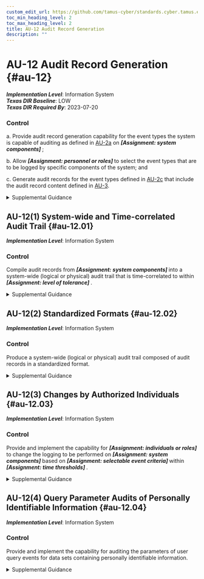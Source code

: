 ```yaml
---
custom_edit_url: https://github.com/tamus-cyber/standards.cyber.tamus.edu/tree/main/static/content/tamus.edu/TAMUS_profile.xml
toc_min_heading_level: 2
toc_max_heading_level: 2
title: AU-12 Audit Record Generation
description: ""
---
```


# AU-12 Audit Record Generation {#au-12}

_**Implementation Level**_: Information System\
_**Texas DIR Baseline**_: LOW\
_**Texas DIR Required By**_: 2023-07-20

### Control

a. Provide audit record generation capability for the event types the system is capable of auditing as defined in <a xmlns="http://csrc.nist.gov/ns/oscal/1.0" href="#au-2_smt.a">AU-2a</a> on <strong> <em>[Assignment: system components]</em> </strong>;

b. Allow <strong> <em>[Assignment: personnel or roles]</em> </strong> to select the event types that are to be logged by specific components of the system; and

c. Generate audit records for the event types defined in <a xmlns="http://csrc.nist.gov/ns/oscal/1.0" href="#au-2_smt.c">AU-2c</a> that include the audit record content defined in <a xmlns="http://csrc.nist.gov/ns/oscal/1.0" href="#au-3">AU-3</a>.

<details>
  <summary>Supplemental Guidance</summary>

Audit records can be generated from many different system components. The event types specified in <a xmlns="http://csrc.nist.gov/ns/oscal/1.0" href="#au-2_smt.d">AU-2d</a> are the event types for which audit logs are to be generated and are a subset of all event types for which the system can generate audit records.

</details>

## AU-12(1) System-wide and Time-correlated Audit Trail {#au-12.01}

_**Implementation Level**_: Information System

### Control

Compile audit records from <strong> <em>[Assignment: system components]</em> </strong> into a system-wide (logical or physical) audit trail that is time-correlated to within <strong> <em>[Assignment: level of tolerance]</em> </strong>.

<details>
  <summary>Supplemental Guidance</summary>

Audit trails are time-correlated if the time stamps in the individual audit records can be reliably related to the time stamps in other audit records to achieve a time ordering of the records within organizational tolerances.

</details>

## AU-12(2) Standardized Formats {#au-12.02}

_**Implementation Level**_: Information System

### Control

Produce a system-wide (logical or physical) audit trail composed of audit records in a standardized format.

<details>
  <summary>Supplemental Guidance</summary>

Audit records that follow common standards promote interoperability and information exchange between devices and systems. Promoting interoperability and information exchange facilitates the production of event information that can be readily analyzed and correlated. If logging mechanisms do not conform to standardized formats, systems may convert individual audit records into standardized formats when compiling system-wide audit trails.

</details>

## AU-12(3) Changes by Authorized Individuals {#au-12.03}

_**Implementation Level**_: Information System

### Control

Provide and implement the capability for <strong> <em>[Assignment: individuals or roles]</em> </strong> to change the logging to be performed on <strong> <em>[Assignment: system components]</em> </strong> based on <strong> <em>[Assignment: selectable event criteria]</em> </strong> within <strong> <em>[Assignment: time thresholds]</em> </strong>.

<details>
  <summary>Supplemental Guidance</summary>

Permitting authorized individuals to make changes to system logging enables organizations to extend or limit logging as necessary to meet organizational requirements. Logging that is limited to conserve system resources may be extended (either temporarily or permanently) to address certain threat situations. In addition, logging may be limited to a specific set of event types to facilitate audit reduction, analysis, and reporting. Organizations can establish time thresholds in which logging actions are changed (e.g., near real-time, within minutes, or within hours).

</details>

## AU-12(4) Query Parameter Audits of Personally Identifiable Information {#au-12.04}

_**Implementation Level**_: Information System

### Control

Provide and implement the capability for auditing the parameters of user query events for data sets containing personally identifiable information.

<details>
  <summary>Supplemental Guidance</summary>

Query parameters are explicit criteria that an individual or automated system submits to a system to retrieve data. Auditing of query parameters for datasets that contain personally identifiable information augments the capability of an organization to track and understand the access, usage, or sharing of personally identifiable information by authorized personnel.

</details>

